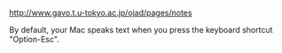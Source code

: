 http://www.gavo.t.u-tokyo.ac.jp/ojad/pages/notes

By default, your Mac speaks text when you press the keyboard shortcut "Option-Esc".